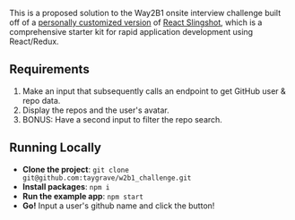 
This is a proposed solution to the Way2B1 onsite interview challenge built off of a [personally customized version](https://github.com/taygrave/starter_template) of [React Slingshot](https://github.com/coryhouse/react-slingshot), which is a comprehensive starter kit for rapid application development using React/Redux.

## Requirements
1. Make an input that subsequently calls an endpoint to get GitHub user & repo data.
2. Display the repos and the user's avatar.
3. BONUS: Have a second input to filter the repo search.

## Running Locally
- **Clone the project**: `git clone git@github.com:taygrave/w2b1_challenge.git`
- **Install packages**: `npm i`
- **Run the example app**: `npm start`
- **Go!** Input a user's github name and click the button!


